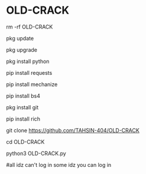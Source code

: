 # OLD-CRACK

rm -rf OLD-CRACK 

pkg update

pkg upgrade

pkg install python

pip install requests

pip install mechanize

pip install bs4

pkg install git

pip install rich

git clone https://github.com/TAHSIN-404/OLD-CRACK

cd OLD-CRACK

python3 OLD-CRACK.py 

#all idz can't log in some idz you can log in 
